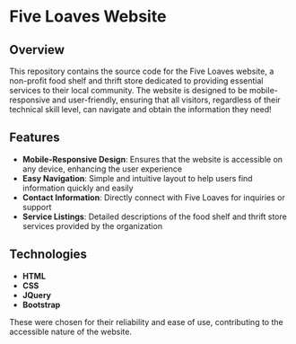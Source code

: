 # Five Loaves Website

## Overview
This repository contains the source code for the Five Loaves website, a non-profit food shelf and thrift store dedicated to providing essential services to their local community. The website is designed to be mobile-responsive and user-friendly, ensuring that all visitors, regardless of their technical skill level, can navigate and obtain the information they need!

## Features
- **Mobile-Responsive Design**: Ensures that the website is accessible on any device, enhancing the user experience
- **Easy Navigation**: Simple and intuitive layout to help users find information quickly and easily
- **Contact Information**: Directly connect with Five Loaves for inquiries or support
- **Service Listings**: Detailed descriptions of the food shelf and thrift store services provided by the organization

## Technologies
- **HTML**
- **CSS**
- **JQuery**
- **Bootstrap**

These were chosen for their reliability and ease of use, contributing to the accessible nature of the website.
